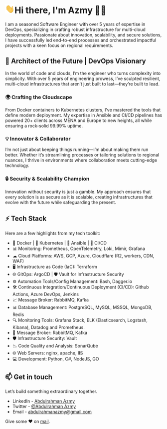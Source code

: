 # <img src="https://raw.githubusercontent.com/ABSphreak/ABSphreak/master/gifs/Hi.gif" width="30px">Hi there, I'm Azmy 👨‍💻

I am a seasoned Software Engineer with over 5 years of expertise in DevOps, specializing in crafting robust infrastructure for multi-cloud deployments. Passionate about innovation, scalability, and secure solutions, I have successfully led end-to-end processes and orchestrated impactful projects with a keen focus on regional requirements.

## 🚀 Architect of the Future | DevOps Visionary

In the world of code and clouds, I’m the engineer who turns complexity into simplicity. With over 5 years of engineering prowess, I’ve sculpted resilient, multi-cloud infrastructures that aren’t just built to last—they’re built to lead.

### 🌍 Crafting the Cloudscape
From Docker containers to Kubernetes clusters, I’ve mastered the tools that define modern deployment. My expertise in Ansible and CI/CD pipelines has powered 20+ clients across MENA and Europe to new heights, all while ensuring a rock-solid 99.99% uptime.

### 💡 Innovator & Collaborator
I’m not just about keeping things running—I’m about making them run better. Whether it’s streamlining processes or tailoring solutions to regional nuances, I thrive in environments where collaboration meets cutting-edge technology.

### 🔒 Security & Scalability Champion
Innovation without security is just a gamble. My approach ensures that every solution is as secure as it is scalable, creating infrastructures that evolve with the future while safeguarding the present.


## ⚡ Tech Stack

Here are a few highlights from my tech toolkit:

* 🐳 Docker | 🚀 Kubernetes | 🤖 Ansible | 🔄 CI/CD
* 📊 Monitoring: Prometheus, OpenTelemetry, Loki, Mimir, Grafana
* ☁ Cloud Platforms: AWS, GCP, Azure, Cloudflare (R2, workers, CDN, WAF)
* 🖥️ Infrastructure as Code (IaC): Terraform
* 🌐 GitOps: ArgoCD | 🛡️ Vault for Infrastructure Security
* ⚙️ Automation Tools/Config Management: Bash, Dagger.io
* 🛠️ Continuous Integration/Continuous Deployment (CI/CD): Github Actions, Azure DevOps, Jenkins
* 📈 Message Broker: RabbitMQ, Kafka
* 📊 Database Management: PostgreSQL, MySQL, MSSQL, MongoDB, Redis
* 🔍 Monitoring Tools: Grafana Stack, ELK (Elasticsearch, Logstash, Kibana), Datadog and Prometheus.
* 💼 Message Broker: RabbitMQ, Kafka
* 🛡️ Infrastructure Security: Vault
* 📉 Code Quality and Analysis: SonarQube
* 🌐 Web Servers: nginx, apache, IIS
* 💻 Development: Python, C#, NodeJS, GO
 
## 📫 Get in touch
Let’s build something extraordinary together.
- LinkedIn - [Abdulrahman Azmy](https://in.linkedin.com/in/aazmy)
- Twitter - [@Abdulrahman Azmy](https://twitter.com/AbdulrahmanAzmy)
- Email - [abdulrahmanazmy@gmail.com](mailto:abdulrahmanazmy@gmail.com)

Give some ♥ on [mail](mailto:abdulrahmanazmy@gmail.com).
